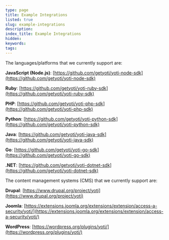 ```yaml
---
type: page
title: Example Integrations
listed: true
slug: example-integrations
description: 
index_title: Example Integrations
hidden: 
keywords: 
tags: 
---
```


The languages/platforms that we currently support are:

**JavaScript (Node.js)**: [https://github.com/getyoti/yoti-node-sdk](https://github.com/getyoti/yoti-node-sdk)

**Ruby**: [https://github.com/getyoti/yoti-ruby-sdk](https://github.com/getyoti/yoti-ruby-sdk)

**PHP**: [https://github.com/getyoti/yoti-php-sdk](https://github.com/getyoti/yoti-php-sdk)

**Python**: [https://github.com/getyoti/yoti-python-sdk](https://github.com/getyoti/yoti-python-sdk)

**Java**: [https://github.com/getyoti/yoti-java-sdk](https://github.com/getyoti/yoti-java-sdk)

**Go**: [https://github.com/getyoti/yoti-go-sdk](https://github.com/getyoti/yoti-go-sdk)

**.NET**: [https://github.com/getyoti/yoti-dotnet-sdk](https://github.com/getyoti/yoti-dotnet-sdk)

The content management systems (CMS) that we currently support are:

**Drupal**: [https://www.drupal.org/project/yoti](https://www.drupal.org/project/yoti)

**Joomla**: [https://extensions.joomla.org/extensions/extension/access-a-security/yoti/](https://extensions.joomla.org/extensions/extension/access-a-security/yoti/)

**WordPress**: [https://wordpress.org/plugins/yoti/](https://wordpress.org/plugins/yoti/)